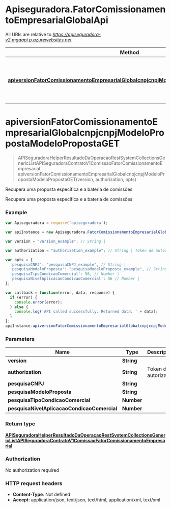 # Apiseguradora.FatorComissionamentoEmpresarialGlobalApi

All URIs are relative to *https://apiseguradora-v2.mgaapi.p.azurewebsites.net*

Method | HTTP request | Description
------------- | ------------- | -------------
[**apiversionFatorComissionamentoEmpresarialGlobalcnpjcnpjModeloPropostaModeloPropostaGET**](FatorComissionamentoEmpresarialGlobalApi.md#apiversionFatorComissionamentoEmpresarialGlobalcnpjcnpjModeloPropostaModeloPropostaGET) | **GET** /api/{version}/FatorComissionamentoEmpresarialGlobal | Recupera uma proposta específica e a bateria de comissões


<a name="apiversionFatorComissionamentoEmpresarialGlobalcnpjcnpjModeloPropostaModeloPropostaGET"></a>
# **apiversionFatorComissionamentoEmpresarialGlobalcnpjcnpjModeloPropostaModeloPropostaGET**
> APISeguradoraHelperResultadoDaOperacaoRestSystemCollectionsGenericListAPISeguradoraContratoV1ComissaoFatorComissionamentoEmpresarial apiversionFatorComissionamentoEmpresarialGlobalcnpjcnpjModeloPropostaModeloPropostaGET(version, authorization, opts)

Recupera uma proposta específica e a bateria de comissões

Recupera uma proposta específica e a bateria de comissões

### Example
```javascript
var Apiseguradora = require('apiseguradora');

var apiInstance = new Apiseguradora.FatorComissionamentoEmpresarialGlobalApi();

var version = "version_example"; // String | 

var authorization = "authorization_example"; // String | Token de autorização

var opts = { 
  'pesquisaCNPJ': "pesquisaCNPJ_example", // String | 
  'pesquisaModeloProposta': "pesquisaModeloProposta_example", // String | 
  'pesquisaTipoCondicaoComercial': 56, // Number | 
  'pesquisaNivelAplicacaoCondicaoComercial': 56 // Number | 
};

var callback = function(error, data, response) {
  if (error) {
    console.error(error);
  } else {
    console.log('API called successfully. Returned data: ' + data);
  }
};
apiInstance.apiversionFatorComissionamentoEmpresarialGlobalcnpjcnpjModeloPropostaModeloPropostaGET(version, authorization, opts, callback);
```

### Parameters

Name | Type | Description  | Notes
------------- | ------------- | ------------- | -------------
 **version** | **String**|  | 
 **authorization** | **String**| Token de autorização | 
 **pesquisaCNPJ** | **String**|  | [optional] 
 **pesquisaModeloProposta** | **String**|  | [optional] 
 **pesquisaTipoCondicaoComercial** | **Number**|  | [optional] 
 **pesquisaNivelAplicacaoCondicaoComercial** | **Number**|  | [optional] 

### Return type

[**APISeguradoraHelperResultadoDaOperacaoRestSystemCollectionsGenericListAPISeguradoraContratoV1ComissaoFatorComissionamentoEmpresarial**](APISeguradoraHelperResultadoDaOperacaoRestSystemCollectionsGenericListAPISeguradoraContratoV1ComissaoFatorComissionamentoEmpresarial.md)

### Authorization

No authorization required

### HTTP request headers

 - **Content-Type**: Not defined
 - **Accept**: application/json, text/json, text/html, application/xml, text/xml

